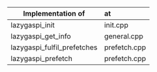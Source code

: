 |  Implementation of            | at           |
| ----------------------------- |:------------ | 
| lazygaspi_init                | init.cpp     |
| lazygaspi_get_info            | general.cpp  |
| lazygaspi_fulfil_prefetches   | prefetch.cpp |
| lazygaspi_prefetch            | prefetch.cpp |